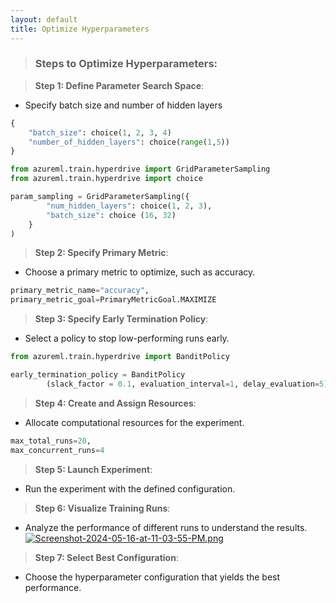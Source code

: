 ```yaml
---
layout: default
title: Optimize Hyperparameters
---
```


> ### **Steps to Optimize Hyperparameters:**

> **Step 1: Define Parameter Search Space**:
   - Specify batch size and number of hidden layers 

```python
{
    "batch_size": choice(1, 2, 3, 4)
    "number_of_hidden_layers": choice(range(1,5))
}
```

```python
from azureml.train.hyperdrive import GridParameterSampling
from azureml.train.hyperdrive import choice

param_sampling = GridParameterSampling({
        "num_hidden_layers": choice(1, 2, 3),
        "batch_size": choice (16, 32)
    }
)
```
   
> **Step 2: Specify Primary Metric**:
   - Choose a primary metric to optimize, such as accuracy.

```python
primary_metric_name="accuracy",
primary_metric_goal=PrimaryMetricGoal.MAXIMIZE
```

> **Step 3: Specify Early Termination Policy**:
   - Select a policy to stop low-performing runs early.

```python
from azureml.train.hyperdrive import BanditPolicy

early_termination_policy = BanditPolicy 
        (slack_factor = 0.1, evaluation_interval=1, delay_evaluation=5)
```

> **Step 4: Create and Assign Resources**:
   - Allocate computational resources for the experiment.
```python 
max_total_runs=20,
max_concurrent_runs=4
```

> **Step 5: Launch Experiment**:
   - Run the experiment with the defined configuration.

> **Step 6: Visualize Training Runs**:
   - Analyze the performance of different runs to understand the results.
[![Screenshot-2024-05-16-at-11-03-55-PM.png](https://i.postimg.cc/tCZ7ZB53/Screenshot-2024-05-16-at-11-03-55-PM.png)](https://postimg.cc/4mGXjbjy)

> **Step 7: Select Best Configuration**:
   - Choose the hyperparameter configuration that yields the best performance.


